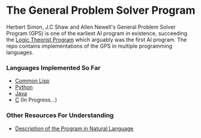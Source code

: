 # The General Problem Solver Program

Herbert Simon, J.C Shaw and Allen Newell's General Problem Solver Program (GPS) is one of the earliest AI program in existence, succeeding the [Logic Theorist Program](https://en.wikipedia.org/wiki/Logic_Theorist) which arguably was the first AI program. The repo contains implementations of the GPS in multiple programming languages.

### Languages Implemented So Far

* [Common Lisp](/general_problem_solver.lisp)
* [Python](/general_problem_solver.py) 
* [Java](/general_problem_solver.java)
* [C](/general_problem_solver_C/) (In Progress...)  

### Other Resources For Understanding

* [Description of the Program in Natural Language](/natlang_GPS_description.txt)